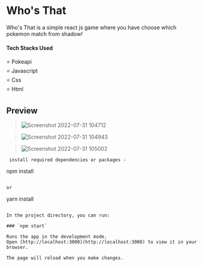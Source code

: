 
# Who's That 

Who's That is a simple react js game where you have choose which pokemon match from shadow!

#### Tech Stacks Used

⭐ Pokeapi <br>
⭐ Javascript <br>
⭐ Css <br>
⭐ Html <br>


## Preview 

> ![Screenshot 2022-07-31 104712](https://user-images.githubusercontent.com/82146140/182011667-8dd4e6e0-b5ca-4039-b512-4c6c92f8d4f0.png)

> ![Screenshot 2022-07-31 104943](https://user-images.githubusercontent.com/82146140/182011680-523e819d-2086-4a5d-a223-14cbb15a1d11.png)

> ![Screenshot 2022-07-31 105002](https://user-images.githubusercontent.com/82146140/182011691-1a8e1a4c-20dd-4f8e-9fb2-f89f0ca5f67d.png)


```
 install required dependencies or packages -

```
npm install
```

or

```
yarn install
```

In the project directory, you can run:

### `npm start`

Runs the app in the development mode.
Open [http://localhost:3000](http://localhost:3000) to view it in your browser.

The page will reload when you make changes.



